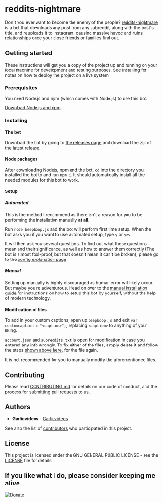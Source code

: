 # reddits-nightmare

Don't you ever want to become the enemy of the people? [reddits-nightmare](https://github.com/Garlicvideos/reddits-nightmare) is a bot that downloads any post from any subreddit, along with the post's title, and reuploads it to Instagram, causing massive havoc and ruins relationships once your close friends or families find out.

## Getting started

These instructions will get you a copy of the project up and running on your local machine for development and testing purposes. See Installing for notes on how to deploy the project on a live system.

### Prerequisites

You need Node.js and npm (which comes with Node.js) to use this bot.

[Download Node.js and npm](https://nodejs.org/en/)

### Installing
#### The bot
Download the bot by going to [the releases page](https://github.com/Garlicvideos/reddits-nightmare/releases) and download the zip of the latest release.

#### Node packages

After downloading Nodejs, npm and the bot, `cd` into the directory you installed the bot to and run `npm i`. It should automatically install all the needed modules for this bot to work.

#### Setup
##### Automated

This is the method I recommend as there isn't a reason for you to be performing the installation manually **at all**.

Run `node beepboop.js` and the bot will perform first time setup. When the bot asks you if you want to use automated setup, type `y` or `yes`.

It will then ask you several questions. To find out what these questions mean and their significance, as well as how to answer them correctly (The bot is almost fool-proof, but that doesn't mean it can't be broken), please go to the [config explanation page](https://github.com/Garlicvideos/reddits-nightmare/wiki/Configurations)


##### Manual

Setting up manually is highly discouraged as human error will likely occur.
But maybe you're adventurous. Head on over to the [manual installation guide](https://github.com/Garlicvideos/reddits-nightmare/wiki/Manual-Installation) for instructions on how to setup this bot by yourself, without the help of modern technology.

#### Modification of files

To add in your custom captions, open up `beepboop.js` and edit `var customcaption = "<caption>";`, replacing `<caption>` to anything of your liking.

`account.json` and `subreddits.txt` is open for modification in case you entered any info wrongly.
To fix either of the files, simply delete it and follow the steps [shown above here](#setup), for the file again.

It is not recommended for you to manually modify the aforementioned files.

## Contributing

Please read [CONTRIBUTING.md](CONTRIBUTING.md) for details on our code of conduct, and the process for submitting pull requests to us.

## Authors

* **Garlicvideos** - [Garlicvideos](https://github.com/Garlicvideos)

See also the list of [contributors](https://github.com/Garlicvideos/reddits-nightmare/contributors) who participated in this project.

## License

This project is licensed under the GNU GENERAL PUBLIC LICENSE - see the [LICENSE](LICENSE) file for details

## If you like what I do, please consider keeping me alive

[![Donate](https://img.shields.io/badge/Donate-PayPal-green.svg)](http://paypal.me/Garlicvideos)
